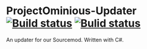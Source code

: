 # ProjectOminious-Updater [![Build status](https://ci.appveyor.com/api/projects/status/983bq9diqhvau9bi/branch/dev?svg=true)](https://ci.appveyor.com/project/ZanyLeonic/projectominious-updater/branch/dev) [![Bulid status](https://api.travis-ci.org/VoidStudiosDev/ProjectOminious-Updater.png)](https://travis-ci.org/VoidStudiosDev/ProjectOminious-Updater)
An updater for our Sourcemod. Written with C#.
